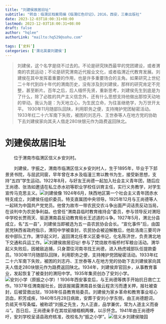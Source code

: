 ```yaml
---
title: "刘建侯故居旧址"
subtitle: "转自：临渭区档案局编《临渭红色印记》，2016，西安，三秦出版社"
date: 2023-12-03T18:00:31+08:00
lastmod: 2023-12-03T18:00:31+08:00
draft: false
author: "hqlee"
authorLink: "mailto:hq529@sohu.com"

tags: [‘史料’]
categories: ['渭北英豪刘建侯']
---
```


>刘建侯，这个名字是绕不过去的。不论是研究陕西最早的党团建设，或者渭南的农民运动；不论是研究渭南近代报业文化，或者临渭近代教育发展。刘建侯在其中发挥着重要的作用，也是许多重要场合的主角。如果研究上世纪二十年代到四十年代的渭南历史，没有涉及到刘建侯，那样的研究肯定不完整，甚至断片。百年之后，后人缅怀先贤，重新思考，刘建侯先生到底是为了什么，除了必胜的共产主义信念外，还有什么思想支持他做出那惊天动地的举动。我认为是：为天地立心，为生民立命，为往圣继绝学，为万世开太平。
>1930年11月随部队回陕，利用职务之便，支持掩护党团秘密活动。1933年红二十六军南下失败，被困的刘志丹、王世泰等人在地方党的协助下去刘建侯家向其夫人借走280块银元作为路费返回陕北。


# 刘建侯故居旧址

　　位于渭南市临渭区信义乡安刘村。


　　刘建侯，字振之，渭南市临渭区信义乡安刘村人，生于1895年，毕业于下邽景贤书院，与屈武同窗，早年曾在本乡及临潼三育以教书为生，接受新思想，支持“五四”学生运动。1922年8月，与好友王尚德一起加入社会主义青年团，随后应王尚德、张浩如邀请在私立赤水初等职业学校任训育主任，实行义务教学，对学生宣传马克思主义。![刘建侯像](/images/ljh/043-1.jpg "渭北英豪刘建侯") 1924年6月，陕西地区第一个社会主义青年团赤水特支成立，刘建侯任组织委员。特支直属团中央领导。1925年12月与王尚德等人一起转为中国共产党党员。他曾为故市一带农民交农斗争出面严词诘责反动当局，在谈判中为农民争利益。也曾任“渭南县临时教育维持会”委员，参与领导反对渭阳中学校长贾雨天、驱逐渭南县反动教育局长王述道的斗争。1927年5月，渭北分县成立，名“五一县”，刘建侯当即被选为五一县农民协会会长。“宣化事件”后，由国民党陕西省政府指示，渭阳中学被查封，农民协会被迫解散后，他赴洛南三要司许权中部队工作。渭华起义时，返回渭北任孝义区委书记，化名陈济世，负责渭北地下交通和兵运工作。![刘建侯故居旧址](/images/ljh/043-2.jpg "刘建侯故居旧址上他儿子家重新修的房子")! 参与了焚烧故市板桥村军粮台活动。渭华起义失败后，因被敌追捕，只身潜往河南寻找王尚德，进入杨虎城部队任提款委员。1930年11月随部队回陕，利用职务之便，支持掩护党团秘密活动。1933年红二十六军南下失败，被困的刘志丹、王世泰等人在地方党的协助下去刘建侯家向其夫人借走280块银元作为路费返回陕北。1934年，刘建侯弃官回乡，从事教育事业，发起恢复了被查封的渭阳中学。1935年集资创办了安刘小学。![安刘小学（原振之小学）](/images/ljh/043-3.jpg "信义乡安刘小学（原振之小学）校园")!  1936年西安事变后，与王尚德等携手开始抗日救亡工作。1937年任渭南报社长，因该报揭露渭南县长强云程贪污而遭关押，报社被查封，后被营救出狱，1938年任县教育局委员。刘建侯为家乡革命和教育事业呕心沥血，积芳成疾，1940年5月28日病故，安葬于安刘小学东侧，由王尚德题词，负祗天书写条幅，被称颂“刘振之先生，为人正直，品学兼优，常为人道主义而奋斗”。百日后，王尚德亲手在其坟前植梧桐两棵，以示怀念。1941年由王尚德呼吁，安刘学校呈请县政府核准，改校名为“振之小学”。![信义乡刘建侯陵园](/images/ljh/043-4.jpg "信义乡刘建侯陵园") 


